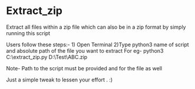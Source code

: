 # Extract_zip
Extract all files within a zip file which can also be in a zip format by simply running this script 

Users follow these steps:-
        1) Open Terminal
        2)Type python3 name of script and absolute path of the file you want to extract
        For eg- python3 C:\extract_zip.py D:\Test\ABC.zip

Note- Path to the script must be provided and for the file as well


Just a simple tweak to lessen your effort . :)
